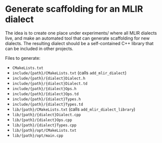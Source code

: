# Generate scaffolding for an MLIR dialect
The idea is to create one place under experiments/ where all MLIR dialects live, and make an automated tool that can generate scaffolding for new dialects.
The resulting dialect should be a self-contained C++ library that can be included in other projects.

Files to generate:
- `CMakeLists.txt`
- `include/{path}/CMakeLists.txt` (calls `add_mlir_dialect`)
- `include/{path}/{dialect}Dialect.h`
- `include/{path}/{dialect}Dialect.td`
- `include/{path}/{dialect}Ops.h`
- `include/{path}/{dialect}Ops.td`
- `include/{path}/{dialect}Types.h`
- `include/{path}/{dialect}Types.td`
- `lib/{path}/CMakeLists.txt` (calls `add_mlir_dialect_library`)
- `lib/{path}/{dialect}Dialect.cpp`
- `lib/{path}/{dialect}Ops.cpp`
- `lib/{path}/{dialect}Types.cpp`
- `lib/{path}/opt/CMakeLists.txt`
- `lib/{path}/opt/main.cpp`